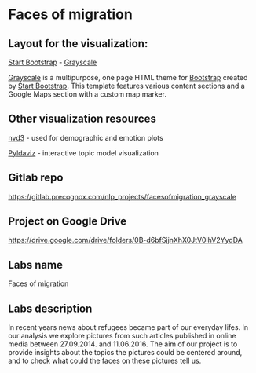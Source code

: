 # Faces of migration 

## Layout for the visualization:
[Start Bootstrap](http://startbootstrap.com/) - [Grayscale](http://startbootstrap.com/template-overviews/grayscale/)

[Grayscale](http://startbootstrap.com/template-overviews/grayscale/) is a multipurpose, one page HTML theme for [Bootstrap](http://getbootstrap.com/) created by [Start Bootstrap](http://startbootstrap.com/). This template features various content sections and a Google Maps section with a custom map marker.

## Other visualization resources
[nvd3](http://nvd3.org/) - used for demographic and emotion plots

[Pyldaviz](https://github.com/bmabey/pyLDAvis) - interactive topic model visualization

## Gitlab repo
https://gitlab.precognox.com/nlp_projects/facesofmigration_grayscale

## Project on Google Drive
https://drive.google.com/drive/folders/0B-d6bfSjjnXhX0JtV0lhV2YydDA

## Labs name
Faces of migration

## Labs description
In recent years news about refugees became part of our everyday lifes. In our analysis we explore pictures from such articles published in online media between 27.09.2014. and 11.06.2016. The aim of our project is to provide insights about the topics the pictures could be centered around, and to check what could the faces on these pictures tell us.
